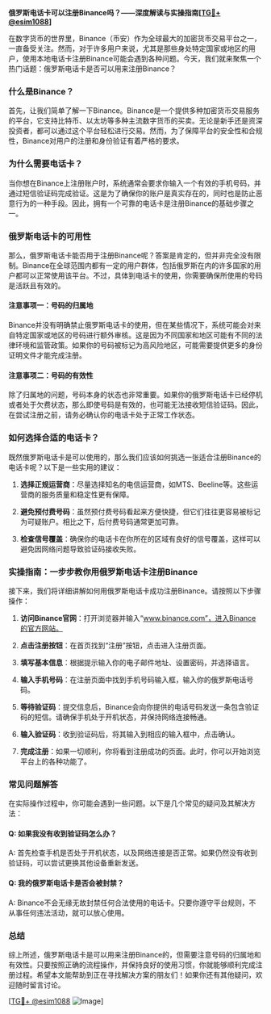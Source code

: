 **俄罗斯电话卡可以注册Binance吗？——深度解读与实操指南[[TG💪+ @esim1088](https://t.me/s/esim1088)]**

在数字货币的世界里，Binance（币安）作为全球最大的加密货币交易平台之一，一直备受关注。然而，对于许多用户来说，尤其是那些身处特定国家或地区的用户，使用本地电话卡注册Binance可能会遇到各种问题。今天，我们就来聚焦一个热门话题：俄罗斯电话卡是否可以用来注册Binance？

### 什么是Binance？
首先，让我们简单了解一下Binance。Binance是一个提供多种加密货币交易服务的平台，它支持比特币、以太坊等多种主流数字货币的买卖。无论是新手还是资深投资者，都可以通过这个平台轻松进行交易。然而，为了保障平台的安全性和合规性，Binance对用户的注册和身份验证有着严格的要求。

### 为什么需要电话卡？
当你想在Binance上注册账户时，系统通常会要求你输入一个有效的手机号码，并通过短信验证码完成验证。这是为了确保你的账户是真实存在的，同时也是防止恶意行为的一种手段。因此，拥有一个可靠的电话卡是注册Binance的基础步骤之一。

### 俄罗斯电话卡的可用性
那么，俄罗斯电话卡能否用于注册Binance呢？答案是肯定的，但并非完全没有限制。Binance在全球范围内都有一定的用户群体，包括俄罗斯在内的许多国家的用户都可以正常使用该平台。不过，具体到电话卡的使用，你需要确保所使用的号码是活跃且有效的。

#### 注意事项一：号码的归属地
Binance并没有明确禁止俄罗斯电话卡的使用，但在某些情况下，系统可能会对来自特定国家或地区的号码进行额外审核。这是因为不同国家和地区可能有不同的法律环境和监管政策。如果你的号码被标记为高风险地区，可能需要提供更多的身份证明文件才能完成注册。

#### 注意事项二：号码的有效性
除了归属地的问题，号码本身的状态也非常重要。如果你的俄罗斯电话卡已经停机或者处于欠费状态，那么即使号码是有效的，也可能无法接收短信验证码。因此，在尝试注册之前，请务必确认你的电话卡处于正常工作状态。

### 如何选择合适的电话卡？
既然俄罗斯电话卡是可以使用的，那么我们应该如何挑选一张适合注册Binance的电话卡呢？以下是一些实用的建议：

1. **选择正规运营商**：尽量选择知名的电信运营商，如MTS、Beeline等。这些运营商的服务质量和稳定性更有保障。
   
2. **避免预付费号码**：虽然预付费号码看起来方便快捷，但它们往往更容易被标记为可疑账户。相比之下，后付费号码通常更加可靠。

3. **检查信号覆盖**：确保你的电话卡在你所在的区域有良好的信号覆盖，这样可以避免因网络问题导致验证码接收失败。

### 实操指南：一步步教你用俄罗斯电话卡注册Binance
接下来，我们将详细讲解如何用俄罗斯电话卡成功注册Binance。请按照以下步骤操作：

1. **访问Binance官网**：打开浏览器并输入“www.binance.com”，进入Binance的官方网站。

2. **点击注册按钮**：在首页找到“注册”按钮，点击进入注册页面。

3. **填写基本信息**：根据提示输入你的电子邮件地址、设置密码，并选择语言。

4. **输入手机号码**：在注册页面中找到手机号码输入框，输入你的俄罗斯电话号码。

5. **等待验证码**：提交信息后，Binance会向你提供的电话号码发送一条包含验证码的短信。请确保手机处于开机状态，并保持网络连接畅通。

6. **输入验证码**：收到验证码后，将其输入到相应的输入框中，点击确认。

7. **完成注册**：如果一切顺利，你将看到注册成功的页面。此时，你可以开始浏览平台上的各种功能了。

### 常见问题解答
在实际操作过程中，你可能会遇到一些问题。以下是几个常见的疑问及其解决方法：

#### Q: 如果我没有收到验证码怎么办？
A: 首先检查手机是否处于开机状态，以及网络连接是否正常。如果仍然没有收到验证码，可以尝试更换其他设备重新发送。

#### Q: 我的俄罗斯电话卡是否会被封禁？
A: Binance不会无缘无故封禁任何合法使用的电话卡。只要你遵守平台规则，不从事任何违法活动，就可以放心使用。

### 总结
综上所述，俄罗斯电话卡是可以用来注册Binance的，但需要注意号码的归属地和有效性。只要按照正确的流程操作，并保持良好的使用习惯，你就能够顺利完成注册过程。希望本文能帮助到正在寻找解决方案的朋友们！如果你还有其他疑问，欢迎随时留言讨论。

[[TG💪+ @esim1088](https://t.me/s/esim1088) ![Image](https://i.postimg.cc/4NQfJmqS/Snipaste-2025-05-13-00-14-12.png)]